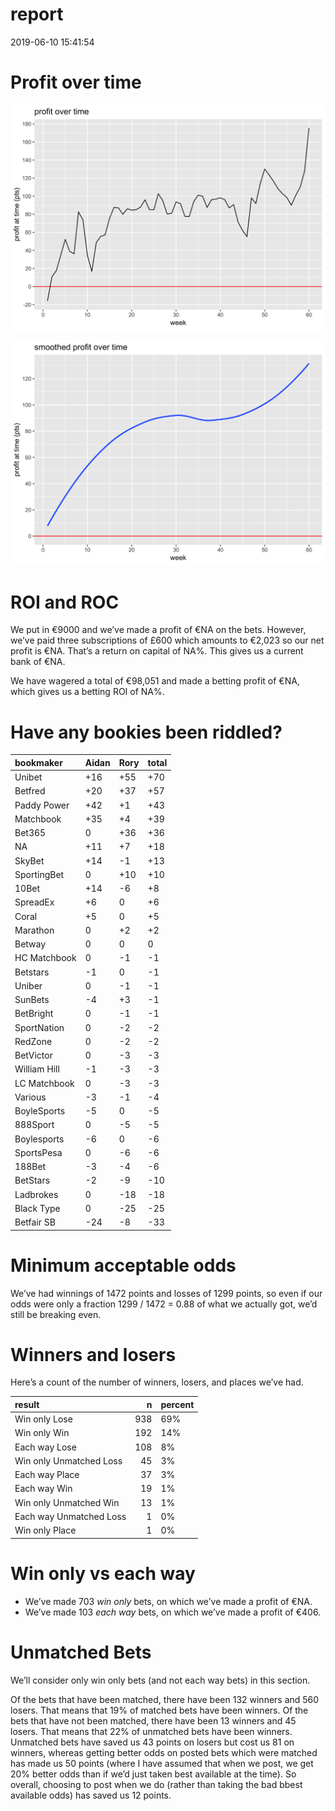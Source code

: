 report
================
2019-06-10 15:41:54

# Profit over time

![](report_files/figure-gfm/profit-over-time-1.png)<!-- -->

![](report_files/figure-gfm/profit-over-time-smooth-1.png)<!-- -->

# ROI and ROC

We put in €9000 and we’ve made a profit of €NA on the bets. However,
we’ve paid three subscriptions of £600 which amounts to €2,023 so our
net profit is €NA. That’s a return on capital of NA%. This gives us a
current bank of €NA.

We have wagered a total of €98,051 and made a betting profit of €NA,
which gives us a betting ROI of NA%.

# Have any bookies been riddled?

| bookmaker    | Aidan | Rory | total |
| :----------- | :---- | :--- | :---- |
| Unibet       | \+16  | \+55 | \+70  |
| Betfred      | \+20  | \+37 | \+57  |
| Paddy Power  | \+42  | \+1  | \+43  |
| Matchbook    | \+35  | \+4  | \+39  |
| Bet365       | 0     | \+36 | \+36  |
| NA           | \+11  | \+7  | \+18  |
| SkyBet       | \+14  | \-1  | \+13  |
| SportingBet  | 0     | \+10 | \+10  |
| 10Bet        | \+14  | \-6  | \+8   |
| SpreadEx     | \+6   | 0    | \+6   |
| Coral        | \+5   | 0    | \+5   |
| Marathon     | 0     | \+2  | \+2   |
| Betway       | 0     | 0    | 0     |
| HC Matchbook | 0     | \-1  | \-1   |
| Betstars     | \-1   | 0    | \-1   |
| Uniber       | 0     | \-1  | \-1   |
| SunBets      | \-4   | \+3  | \-1   |
| BetBright    | 0     | \-1  | \-1   |
| SportNation  | 0     | \-2  | \-2   |
| RedZone      | 0     | \-2  | \-2   |
| BetVictor    | 0     | \-3  | \-3   |
| William Hill | \-1   | \-3  | \-3   |
| LC Matchbook | 0     | \-3  | \-3   |
| Various      | \-3   | \-1  | \-4   |
| BoyleSports  | \-5   | 0    | \-5   |
| 888Sport     | 0     | \-5  | \-5   |
| Boylesports  | \-6   | 0    | \-6   |
| SportsPesa   | 0     | \-6  | \-6   |
| 188Bet       | \-3   | \-4  | \-6   |
| BetStars     | \-2   | \-9  | \-10  |
| Ladbrokes    | 0     | \-18 | \-18  |
| Black Type   | 0     | \-25 | \-25  |
| Betfair SB   | \-24  | \-8  | \-33  |

# Minimum acceptable odds

We’ve had winnings of 1472 points and losses of 1299 points, so even if
our odds were only a fraction 1299 / 1472 = 0.88 of what we actually
got, we’d still be breaking even.

# Winners and losers

Here’s a count of the number of winners, losers, and places we’ve had.

| result                  |   n | percent |
| :---------------------- | --: | :------ |
| Win only Lose           | 938 | 69%     |
| Win only Win            | 192 | 14%     |
| Each way Lose           | 108 | 8%      |
| Win only Unmatched Loss |  45 | 3%      |
| Each way Place          |  37 | 3%      |
| Each way Win            |  19 | 1%      |
| Win only Unmatched Win  |  13 | 1%      |
| Each way Unmatched Loss |   1 | 0%      |
| Win only Place          |   1 | 0%      |

# Win only vs each way

  - We’ve made 703 *win only* bets, on which we’ve made a profit of €NA.
  - We’ve made 103 *each way* bets, on which we’ve made a profit of
    €406.

# Unmatched Bets

We’ll consider only win only bets (and not each way bets) in this
section.

Of the bets that have been matched, there have been 132 winners and 560
losers. That means that 19% of matched bets have been winners. Of the
bets that have not been matched, there have been 13 winners and 45
losers. That means that 22% of unmatched bets have been winners.
Unmatched bets have saved us 43 points on losers but cost us 81 on
winners, whereas getting better odds on posted bets which were matched
has made us 50 points (where I have assumed that when we post, we get
20% better odds than if we’d just taken best available at the time). So
overall, choosing to post when we do (rather than taking the bad bbest
available odds) has saved us 12 points.
